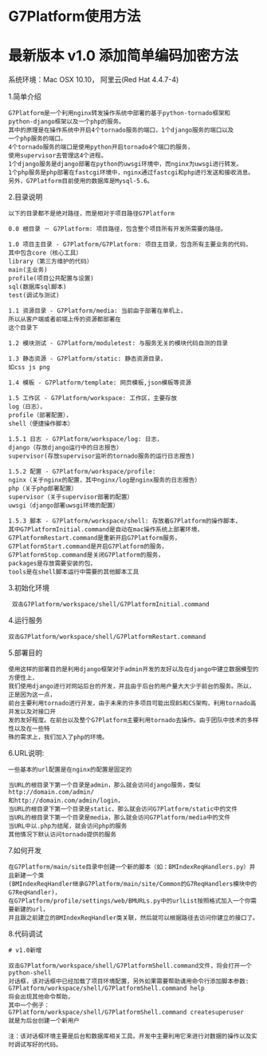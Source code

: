 # G7Platform使用方法

# 最新版本 v1.0 添加简单编码加密方法

系统环境：Mac OSX 10.10， 阿里云(Red Hat 4.4.7-4)

1.简单介绍

	G7Platform是一个利用nginx转发操作系统中部署的基于python-tornado框架和
	python-django框架以及一个php的服务。
	其中的原理是在操作系统中开启4个tornado服务的端口，1个django服务的端口以及
	一个php服务的端口。
	4个tornado服务的端口是使用python开启tornado4个端口的服务，
	使用supervisor去管理这4个进程。
	1个django服务是django部署在python的uwsgi环境中，而nginx为uwsgi进行转发。
	1个php服务是php部署在fastcgi环境中，nginx通过fastcgi和php进行发送和接收消息。
	另外，G7Platform目前使用的数据库是Mysql-5.6。

2.目录说明

	以下的目录都不是绝对路径，而是相对于项目路径G7Platform

	0.0 根目录 － G7Platform: 项目路径，包含整个项目所有开发所需要的路径。

	1.0 项目主目录 - G7Platform/G7Platform: 项目主目录，包含所有主要业务的代码，
	其中包含core（核心工具）
	library（第三方维护的代码） 
	main(主业务) 
	profile(项目公共配置与设置) 
	sql(数据库sql脚本) 
	test(调试与测试)

	1.1 资源目录 - G7Platform/media: 当前由于部署在单机上，
	所以从客户端或者前端上传的资源都部署在
	这个目录下

	1.2 模块测试 - G7Platform/moduletest: 与服务无关的模块代码自测的目录

	1.3 静态资源 - G7Platform/static: 静态资源目录，
	如css js png

	1.4 模板 - G7Platform/template: 网页模板,json模板等资源

	1.5 工作区 - G7Platform/workspace: 工作区，主要存放
	log（日志），
	profile（部署配置），
	shell（便捷操作脚本）

	1.5.1 日志 - G7Platform/workspace/log: 日志，
	django（存放django运行中的日志报告） 
	supervisor(存放supervisor监听的tornado服务的运行日志报告)

	1.5.2 配置 - G7Platform/workspace/profile:
	nginx（关于nginx的配置，其中nginx/log是nginx服务的日志报告） 
	php（关于php部署配置） 
	supervisor（关于supervisor部署的配置） 
	uwsgi（django部署uwsgi环境的配置）

	1.5.3 脚本 - G7Platform/workspace/shell: 存放着G7Platform的操作脚本，
	其中G7PlatformInitial.command是自动在mac操作系统上部署环境，
	G7PlatformRestart.command是重新开启G7Platform服务，
	G7PlatformStart.command是开启G7Platform的服务，
	G7PlatformStop.command是关闭G7Platform的服务，
	packages是存放需要安装的包，
	tools是在shell脚本运行中需要的其他脚本工具

3.初始化环境
	 
	 双击G7Platform/workspace/shell/G7PlatformInitial.command


4.运行服务
	
	双击G7Platform/workspace/shell/G7PlatformRestart.command

5.部署目的

	使用这样的部署目的是利用django框架对于admin开发的友好以及在django中建立数据模型的方便性上，
	我们使用django进行对网站后台的开发，并且由于后台的用户量大大少于前台的服务。所以，正是因为这一点，
	前台主要利用tornado进行开发，由于未来的许多项目可能出现BS和CS架构，利用tornado高并发以及对接口开
	发的友好程度。在前台以及整个G7Platform主要利用tornado去操作。由于团队中技术的多样性以及在一些特
	殊的需求上，我们加入了php的环境。

6.URL说明:
	
	一些基本的url配置是在nginx的配置是固定的

	当URL的根目录下第一个目录是admin，那么就会访问django服务，类似http://domain.com/admin/
	和http://domain.com/admin/login，
	当URL的根目录下第一个目录是static，那么就会访问G7Platform/static中的文件
	当URL的根目录下第一个目录是media，那么就会访问G7Platform/media中的文件
	当URL中以.php为结尾，就会访问php的服务
	其他情况下默认访问tornado提供的服务

7.如何开发

	在G7Platform/main/site目录中创建一个新的脚本（如：BMIndexReqHandlers.py）并且新建一个类
	(BMIndexReqHandler继承G7Platform/main/site/Common的G7ReqHandlers模块中的G7ReqHandler)，
	在G7Platform/profile/settings/web/BMURLs.py中的urlList按照格式加入一个你需要新建的url，
	并且跟之前建立的BMIndexReqHandler类关联，然后就可以根据路径去访问你建立的接口了。

8.代码调试

	# v1.0新增

	双击G7Platform/workspace/shell/G7PlatformShell.command文件，将会打开一个python-shell
	对话框，该对话框中已经加载了项目环境配置，另外如果需要帮助请用命令行添加脚本参数:
	G7Platform/workspace/shell/G7PlatformShell.command help
	将会出现其他命令帮助，
	其中一个例子：
	G7Platform/workspace/shell/G7PlatformShell.command createsuperuser
	就是为后台创建一个新用户

	注：该对话框环境主要是后台和数据库相关工具。开发中主要利用它来进行对数据的操作以及实时调试写好的代码。





